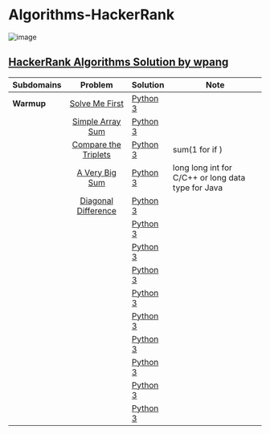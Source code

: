# Algorithms-HackerRank

![image](https://user-images.githubusercontent.com/42813309/48362809-7cd82380-e672-11e8-8680-4c7550ded3f4.png)

## [HackerRank Algorithms Solution by wpang](https://www.hackerrank.com/domains/algorithms)

|Subdomains       | Problem     | Solution     | Note  |
|:------------- |:-------------:|:-------|-----|
|**Warmup**|[Solve Me First](https://www.hackerrank.com/challenges/solve-me-first/problem)|[Python 3](https://github.com/veagy/Algorithms-HackerRank/blob/master/Warmup/Solve%20Me%20First)||
||[Simple Array Sum](https://www.hackerrank.com/challenges/simple-array-sum/problem)|[Python 3](https://github.com/veagy/Algorithms-HackerRank/blob/master/Warmup/Simple%20Array%20Sum)||
||[Compare the Triplets](https://www.hackerrank.com/challenges/compare-the-triplets/problem)|[Python 3](https://github.com/veagy/Algorithms-HackerRank/blob/master/Warmup/Compare%20the%20Triplets)|sum(1 for  if  )|
||[A Very Big Sum](https://www.hackerrank.com/challenges/a-very-big-sum/problem)|[Python 3](https://github.com/veagy/Algorithms-HackerRank/blob/master/Warmup/A%20Very%20Big%20Sum)|long long int for C/C++ or long data type for Java|
||[Diagonal Difference](https://www.hackerrank.com/challenges/diagonal-difference/problem)|[Python 3](https://github.com/veagy/Algorithms-HackerRank/blob/master/Warmup/Diagonal%20Difference)||
||[]()|[Python 3]()||
||[]()|[Python 3]()||
||[]()|[Python 3]()||
||[]()|[Python 3]()||
||[]()|[Python 3]()||
||[]()|[Python 3]()||
||[]()|[Python 3]()||
||[]()|[Python 3]()||
||[]()|[Python 3]()||

